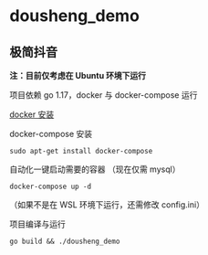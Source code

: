 # dousheng_demo

## 极简抖音

**注：目前仅考虑在 Ubuntu 环境下运行**

项目依赖 go 1.17，docker 与 docker-compose 运行

[docker 安装](https://yeasy.gitbook.io/docker_practice/install/ubuntu)

docker-compose 安装

```shell
sudo apt-get install docker-compose 
```

自动化一键启动需要的容器 （现在仅需 mysql）

```shell
docker-compose up -d
```

（如果不是在 WSL 环境下运行，还需修改 config.ini）

项目编译与运行

```shell
go build && ./dousheng_demo
```